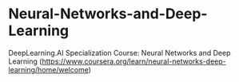 # Neural-Networks-and-Deep-Learning
DeepLearning.AI Specialization Course: Neural Networks and Deep Learning (https://www.coursera.org/learn/neural-networks-deep-learning/home/welcome)
